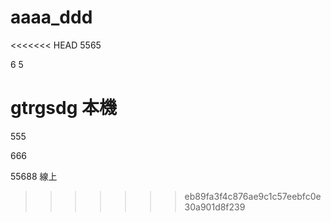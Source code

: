 # aaaa_ddd


<<<<<<< HEAD
5565

6
5

gtrgsdg
本機
=======
555

666

55688
線上
>>>>>>> eb89fa3f4c876ae9c1c57eebfc0e30a901d8f239
